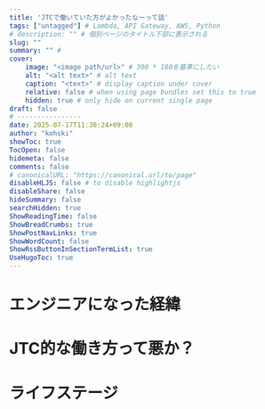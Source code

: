 ```yaml
---
title: 'JTCで働いていた方がよかったなーって話'
tags: ["untagged"] # Lambda, API Gateway, AWS, Python
# description: "" # 個別ページのタイトル下部に表示される
slug: ""
summary: "" # 
cover:
    image: "<image path/url>" # 300 * 180を基準にしたい
    alt: "<alt text>" # alt text
    caption: "<text>" # display caption under cover
    relative: false # when using page bundles set this to true
    hidden: true # only hide on current single page
draft: false
# ----------------
date: 2025-07-17T11:30:24+09:00
author: "kohski"
showToc: true
TocOpen: false
hidemeta: false
comments: false
# canonicalURL: "https://canonical.url/to/page"
disableHLJS: false # to disable highlightjs
disableShare: false
hideSummary: false
searchHidden: true
ShowReadingTime: false
ShowBreadCrumbs: true
ShowPostNavLinks: true
ShowWordCount: false
ShowRssButtonInSectionTermList: true
UseHugoToc: true
---
```


# エンジニアになった経緯


# JTC的な働き方って悪か？


# ライフステージ